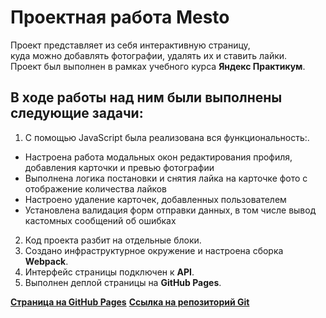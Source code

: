 # Проектная работа Mesto

Проект представляет из себя интерактивную страницу,  
куда можно добавлять фотографии, удалять их и ставить лайки.  
Проект был выполнен в рамках учебного курса **Яндекс Практикум**.  

## В ходе работы над ним были выполнены следующие задачи:  
1.	С помощью JavaScript была реализована вся функциональность:.
 * Настроена работа модальных окон редактирования профиля, добавления карточки и превью фотографии
 * Выполнена логика постановки и снятия лайка на карточке фото с отображение количества лайков
 * Настроено удаление карточек, добавленных пользователем
 * Установлена валидация форм отправки данных, в том числе вывод кастомных сообщений об ошибках
2.	Код проекта разбит на отдельные блоки.
3.	Создано инфраструктурное окружение и настроена сборка **Webpack**.
4.	Интерфейс страницы подключен к **API**.
5.	Выполнен деплой страницы на **GitHub Pages**.  

[**Страница на GitHub Pages**](https://nikolajjmusatov.github.io/mesto-project-ff/)
[**Ссылка на репозиторий Git**](https://github.com/NikolaJJMusatov/mesto-project-ff.git)